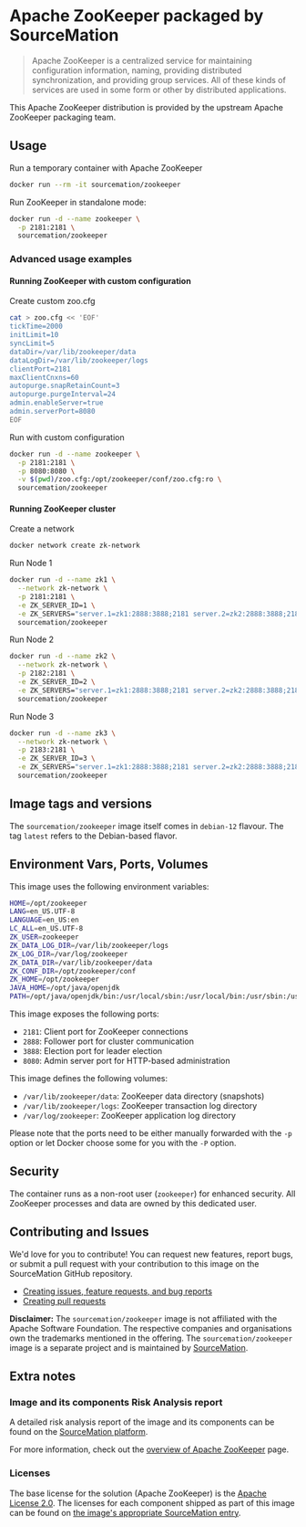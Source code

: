 # Apache ZooKeeper packaged by SourceMation

> Apache ZooKeeper is a centralized service for maintaining configuration information, naming, providing distributed synchronization, and providing group services. All of these kinds of services are used in some form or other by distributed applications.

This Apache ZooKeeper distribution is provided by the upstream Apache ZooKeeper packaging team.

## Usage

Run a temporary container with Apache ZooKeeper

```bash
docker run --rm -it sourcemation/zookeeper
```

Run ZooKeeper in standalone mode:

```bash
docker run -d --name zookeeper \
  -p 2181:2181 \
  sourcemation/zookeeper
```

### Advanced usage examples

#### Running ZooKeeper with custom configuration

Create custom zoo.cfg

```bash
cat > zoo.cfg << 'EOF'
tickTime=2000
initLimit=10
syncLimit=5
dataDir=/var/lib/zookeeper/data
dataLogDir=/var/lib/zookeeper/logs
clientPort=2181
maxClientCnxns=60
autopurge.snapRetainCount=3
autopurge.purgeInterval=24
admin.enableServer=true
admin.serverPort=8080
EOF
```

Run with custom configuration

```bash
docker run -d --name zookeeper \
  -p 2181:2181 \
  -p 8080:8080 \
  -v $(pwd)/zoo.cfg:/opt/zookeeper/conf/zoo.cfg:ro \
  sourcemation/zookeeper
```

#### Running ZooKeeper cluster

Create a network

```bash
docker network create zk-network
```

Run Node 1

```bash
docker run -d --name zk1 \
  --network zk-network \
  -p 2181:2181 \
  -e ZK_SERVER_ID=1 \
  -e ZK_SERVERS="server.1=zk1:2888:3888;2181 server.2=zk2:2888:3888;2181 server.3=zk3:2888:3888;2181" \
  sourcemation/zookeeper
```

Run Node 2

```bash
docker run -d --name zk2 \
  --network zk-network \
  -p 2182:2181 \
  -e ZK_SERVER_ID=2 \
  -e ZK_SERVERS="server.1=zk1:2888:3888;2181 server.2=zk2:2888:3888;2181 server.3=zk3:2888:3888;2181" \
  sourcemation/zookeeper
```

Run Node 3

```bash
docker run -d --name zk3 \
  --network zk-network \
  -p 2183:2181 \
  -e ZK_SERVER_ID=3 \
  -e ZK_SERVERS="server.1=zk1:2888:3888;2181 server.2=zk2:2888:3888;2181 server.3=zk3:2888:3888;2181" \
  sourcemation/zookeeper
```

## Image tags and versions

The `sourcemation/zookeeper` image itself comes in `debian-12` flavour. The tag `latest` refers to the Debian-based flavor.

## Environment Vars, Ports, Volumes

This image uses the following environment variables:

```bash
HOME=/opt/zookeeper
LANG=en_US.UTF-8
LANGUAGE=en_US:en
LC_ALL=en_US.UTF-8
ZK_USER=zookeeper
ZK_DATA_LOG_DIR=/var/lib/zookeeper/logs
ZK_LOG_DIR=/var/log/zookeeper
ZK_DATA_DIR=/var/lib/zookeeper/data
ZK_CONF_DIR=/opt/zookeeper/conf
ZK_HOME=/opt/zookeeper
JAVA_HOME=/opt/java/openjdk
PATH=/opt/java/openjdk/bin:/usr/local/sbin:/usr/local/bin:/usr/sbin:/usr/bin:/sbin:/bin:/opt/zookeeper/bin
```

This image exposes the following ports:

- `2181`: Client port for ZooKeeper connections
- `2888`: Follower port for cluster communication
- `3888`: Election port for leader election
- `8080`: Admin server port for HTTP-based administration

This image defines the following volumes:

- `/var/lib/zookeeper/data`: ZooKeeper data directory (snapshots)
- `/var/lib/zookeeper/logs`: ZooKeeper transaction log directory
- `/var/log/zookeeper`: ZooKeeper application log directory

Please note that the ports need to be either manually forwarded with the
`-p` option or let Docker choose some for you with the `-P` option.

## Security

The container runs as a non-root user (`zookeeper`) for enhanced security. All ZooKeeper processes and data are owned by this dedicated user.

## Contributing and Issues

We'd love for you to contribute! You can request new features, report bugs, or
submit a pull request with your contribution to this image on the SourceMation
GitHub repository.

- [Creating issues, feature requests, and bug reports](https://github.com/SourceMation/images/issues/new/choose)
- [Creating pull requests](https://github.com/SourceMation/images/compare)

**Disclaimer:** The `sourcemation/zookeeper` image is not affiliated with
the Apache Software Foundation. The respective companies and
organisations own the trademarks mentioned in the offering. The
`sourcemation/zookeeper` image is a separate project and is maintained by
[SourceMation](https://sourcemation.com).

## Extra notes

### Image and its components Risk Analysis report

A detailed risk analysis report of the image and its components can be
found on the [SourceMation
platform](https://sourcemation.com/images/zookeeper).

For more information, check out the [overview of
Apache ZooKeeper](https://zookeeper.apache.org/) page.

### Licenses

The base license for the solution (Apache ZooKeeper) is the
[Apache License 2.0](https://www.apache.org/licenses/LICENSE-2.0). The licenses for each component shipped as
part of this image can be found on [the image's appropriate SourceMation
entry](https://sourcemation.com/images/zookeeper).